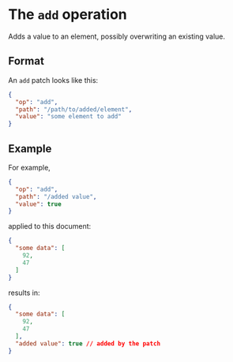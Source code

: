 # The `add` operation

Adds a value to an element, possibly overwriting an existing value.

## Format

An `add` patch looks like this:

```json
{
  "op": "add",
  "path": "/path/to/added/element",
  "value": "some element to add"
}
```

## Example

For example,

```json
{
  "op": "add",
  "path": "/added value",
  "value": true
}
```

applied to this document:

```json
{
  "some data": [
    92,
    47
  ]
}
```

results in:

```json
{
  "some data": [
    92,
    47
  ],
  "added value": true // added by the patch
}
```